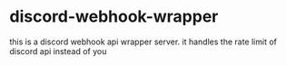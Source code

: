 # discord-webhook-wrapper
this is a discord webhook api wrapper server. it handles the rate limit of discord api instead of you
